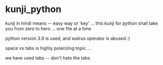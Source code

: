 # kunji_python
kunji in hindi means -- easy way or 'key' ... this kunji for python shall take you from zero to hero ... one file at a time 

python version 3.9 is used, and walrus operator is abused :)

space vs tabs is highly polarizing topic ...

we have used tabs -- don't hate the tabs
